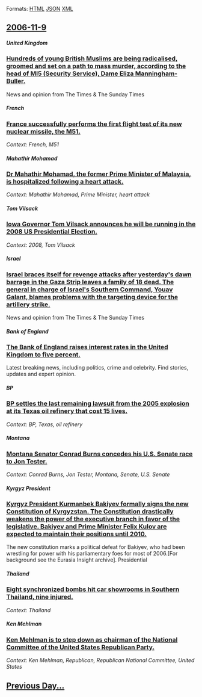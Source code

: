 
Formats: [HTML](2006/11/9/index.html)  [JSON](2006/11/9/index.json)  [XML](2006/11/9/index.xml)  

## [2006-11-9](/news/2006/11/9/index.md)

##### United Kingdom
### [ Hundreds of young British Muslims are being radicalised, groomed and set on a path to mass murder, according to the head of MI5 (Security Service), Dame Eliza Manningham-Buller. ](/news/2006/11/9/hundreds-of-young-british-muslims-are-being-radicalised-groomed-and-set-on-a-path-to-mass-murder-according-to-the-head-of-mi5-security-s.md)
News and opinion from The Times &amp; The Sunday Times

##### French
### [ France successfully performs the first flight test of its new nuclear missile, the M51. ](/news/2006/11/9/france-successfully-performs-the-first-flight-test-of-its-new-nuclear-missile-the-m51.md)
_Context: French, M51_

##### Mahathir Mohamad
### [ Dr Mahathir Mohamad, the former Prime Minister of Malaysia, is hospitalized following a heart attack. ](/news/2006/11/9/dr-mahathir-mohamad-the-former-prime-minister-of-malaysia-is-hospitalized-following-a-heart-attack.md)
_Context: Mahathir Mohamad, Prime Minister, heart attack_

##### Tom Vilsack
### [ Iowa Governor Tom Vilsack announces he will be running in the 2008 US Presidential Election. ](/news/2006/11/9/iowa-governor-tom-vilsack-announces-he-will-be-running-in-the-2008-us-presidential-election.md)
_Context: 2008, Tom Vilsack_

##### Israel
### [ Israel braces itself for revenge attacks after yesterday's dawn barrage in the Gaza Strip leaves a family of 18 dead. The general in charge of Israel's Southern Command, Youav Galant, blames problems with the targeting device for the artillery strike. ](/news/2006/11/9/israel-braces-itself-for-revenge-attacks-after-yesterday-s-dawn-barrage-in-the-gaza-strip-leaves-a-family-of-18-dead-the-general-in-charge.md)
News and opinion from The Times &amp; The Sunday Times

##### Bank of England
### [ The Bank of England raises interest rates in the United Kingdom to five percent. ](/news/2006/11/9/the-bank-of-england-raises-interest-rates-in-the-united-kingdom-to-five-percent.md)
Latest breaking news, including politics, crime and celebrity. Find stories, updates and expert opinion.

##### BP
### [ BP settles the last remaining lawsuit from the 2005 explosion at its Texas oil refinery that cost 15 lives. ](/news/2006/11/9/bp-settles-the-last-remaining-lawsuit-from-the-2005-explosion-at-its-texas-oil-refinery-that-cost-15-lives.md)
_Context: BP, Texas, oil refinery_

##### Montana
### [ Montana Senator Conrad Burns concedes his U.S. Senate race to Jon Tester. ](/news/2006/11/9/montana-senator-conrad-burns-concedes-his-u-s-senate-race-to-jon-tester.md)
_Context: Conrad Burns, Jon Tester, Montana, Senate, U.S. Senate_

##### Kyrgyz President
### [ Kyrgyz President Kurmanbek Bakiyev formally signs the new Constitution of Kyrgyzstan. The Constitution drastically weakens the power of the executive branch in favor of the legislative. Bakiyev and Prime Minister Felix Kulov are expected to maintain their positions until 2010. ](/news/2006/11/9/kyrgyz-president-kurmanbek-bakiyev-formally-signs-the-new-constitution-of-kyrgyzstan-the-constitution-drastically-weakens-the-power-of-the.md)
The new constitution marks a political defeat for Bakiyev, who had been wrestling for power with his parliamentary foes for most of 2006.[For background see the Eurasia Insight archive]. Presidential 

##### Thailand
### [ Eight synchronized bombs hit car showrooms in Southern Thailand, nine injured. ](/news/2006/11/9/eight-synchronized-bombs-hit-car-showrooms-in-southern-thailand-nine-injured.md)
_Context: Thailand_

##### Ken Mehlman
### [ Ken Mehlman is to step down as chairman of the National Committee of the United States Republican Party. ](/news/2006/11/9/ken-mehlman-is-to-step-down-as-chairman-of-the-national-committee-of-the-united-states-republican-party.md)
_Context: Ken Mehlman, Republican, Republican National Committee, United States_

## [Previous Day...](/news/2006/11/8/index.md)

